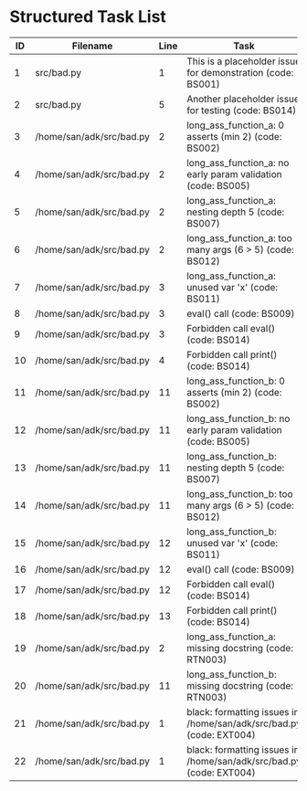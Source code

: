 # Structured Task List

| ID | Filename | Line | Task | Status |
|----|----------|------|------|--------|
| 1 | src/bad.py | 1 | This is a placeholder issue for demonstration (code: BS001) | TODO |
| 2 | src/bad.py | 5 | Another placeholder issue for testing (code: BS014) | TODO |
| 3 | /home/san/adk/src/bad.py | 2 | long_ass_function_a: 0 asserts (min 2) (code: BS002) | TODO |
| 4 | /home/san/adk/src/bad.py | 2 | long_ass_function_a: no early param validation (code: BS005) | TODO |
| 5 | /home/san/adk/src/bad.py | 2 | long_ass_function_a: nesting depth 5 (code: BS007) | TODO |
| 6 | /home/san/adk/src/bad.py | 2 | long_ass_function_a: too many args (6 > 5) (code: BS012) | TODO |
| 7 | /home/san/adk/src/bad.py | 3 | long_ass_function_a: unused var 'x' (code: BS011) | TODO |
| 8 | /home/san/adk/src/bad.py | 3 | eval() call (code: BS009) | TODO |
| 9 | /home/san/adk/src/bad.py | 3 | Forbidden call eval() (code: BS014) | TODO |
| 10 | /home/san/adk/src/bad.py | 4 | Forbidden call print() (code: BS014) | TODO |
| 11 | /home/san/adk/src/bad.py | 11 | long_ass_function_b: 0 asserts (min 2) (code: BS002) | TODO |
| 12 | /home/san/adk/src/bad.py | 11 | long_ass_function_b: no early param validation (code: BS005) | TODO |
| 13 | /home/san/adk/src/bad.py | 11 | long_ass_function_b: nesting depth 5 (code: BS007) | TODO |
| 14 | /home/san/adk/src/bad.py | 11 | long_ass_function_b: too many args (6 > 5) (code: BS012) | TODO |
| 15 | /home/san/adk/src/bad.py | 12 | long_ass_function_b: unused var 'x' (code: BS011) | TODO |
| 16 | /home/san/adk/src/bad.py | 12 | eval() call (code: BS009) | TODO |
| 17 | /home/san/adk/src/bad.py | 12 | Forbidden call eval() (code: BS014) | TODO |
| 18 | /home/san/adk/src/bad.py | 13 | Forbidden call print() (code: BS014) | TODO |
| 19 | /home/san/adk/src/bad.py | 2 | long_ass_function_a: missing docstring (code: RTN003) | TODO |
| 20 | /home/san/adk/src/bad.py | 11 | long_ass_function_b: missing docstring (code: RTN003) | TODO |
| 21 | /home/san/adk/src/bad.py | 1 | black: formatting issues in /home/san/adk/src/bad.py (code: EXT004) | TODO |
| 22 | /home/san/adk/src/bad.py | 1 | black: formatting issues in /home/san/adk/src/bad.py (code: EXT004) | TODO |
